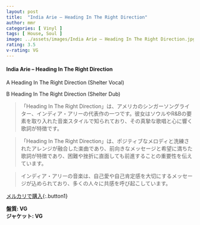 ```yaml
---
layout: post
title:  "India Arie – Heading In The Right Direction"
author: mmr
categories: [ Vinyl ]
tags: [ House, Soul ]
image: ../assets/images/India Arie – Heading In The Right Direction.jpg
rating: 3.5
v-rating: VG
---
```


#### India Arie – Heading In The Right Direction

A  Heading In The Right Direction (Shelter Vocal)

B  Heading In The Right Direction (Shelter Dub)

> 「Heading In The Right Direction」は、アメリカのシンガーソングライター、インディア・アリーの代表作の一つです。彼女はソウルやR&Bの要素を取り入れた音楽スタイルで知られており、その真摯な歌唱と心に響く歌詞が特徴です。

> 「Heading In The Right Direction」は、ポジティブなメロディと洗練されたアレンジが融合した楽曲であり、前向きなメッセージと希望に満ちた歌詞が特徴であり、困難や挫折に直面しても前進することの重要性を伝えています。

> インディア・アリーの音楽は、自己愛や自己肯定感を大切にするメッセージが込められており、多くの人々に共感を呼び起こしています。


[メルカリで購入](https://jp.mercari.com/item/m57334747937){:.button1}


<div class="mt-4 mb-4 d-flex align-items-center">
<strong class="mr-1">盤質: VG</strong>
</div>
<div class="mt-4 mb-4 d-flex align-items-center">
<strong class="mr-1">ジャケット: VG</strong>
</div>